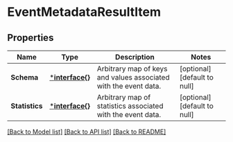 # EventMetadataResultItem

## Properties
Name | Type | Description | Notes
------------ | ------------- | ------------- | -------------
**Schema** | [***interface{}**](interface{}.md) | Arbitrary map of keys and values associated with the event data. | [optional] [default to null]
**Statistics** | [***interface{}**](interface{}.md) | Arbitrary map of statistics associated with the event data. | [optional] [default to null]

[[Back to Model list]](../README.md#documentation-for-models) [[Back to API list]](../README.md#documentation-for-api-endpoints) [[Back to README]](../README.md)

